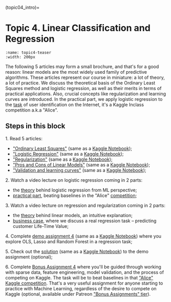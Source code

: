 (topic04_intro)=

# Topic 4. Linear Classification and Regression

```{figure} /_static/img/topic4-teaser.png
:name: topic4-teaser
:width: 200px
```

The following 5 articles may form a small brochure, and that's for a good reason: linear models are the most widely used family of predictive algorithms. These articles represent our course in miniature: a lot of theory, a lot of practice. We discuss the theoretical basis of the Ordinary Least Squares method and logistic regression, as well as their merits in terms of practical applications. Also, crucial concepts like regularization and learning curves are introduced. In the practical part, we apply logistic regression to the [task](https://inclass.kaggle.com/c/catch-me-if-you-can-intruder-detection-through-webpage-session-tracking2) of user identification on the Internet, it's a Kaggle Inclass competition a.k.a "Alice".


## Steps in this block

1\. Read 5 articles:
 - ["Ordinary Least Squares"](topic04_part1) (same as a [Kaggle Notebook](https://www.kaggle.com/kashnitsky/topic-4-linear-models-part-1-ols));
 - ["Logistic Regression"](topic04_part2) (same as a [Kaggle Notebook](https://www.kaggle.com/kashnitsky/topic-4-linear-models-part-2-classification));
 - ["Regularization"](topic04_part3) (same as a [Kaggle Notebook](https://www.kaggle.com/kashnitsky/topic-4-linear-models-part-3-regularization));
 - ["Pros and Cons of Linear Models"](topic04_part4) (same as a [Kaggle Notebook](https://www.kaggle.com/kashnitsky/topic-4-linear-models-part-4-more-of-logit));
 - ["Validation and learning curves"](topic04_part5) (same as a [Kaggle Notebook](https://www.kaggle.com/kashnitsky/topic-4-linear-models-part-5-validation));

2\. Watch a video lecture on logistic regression coming in 2 parts:
 - the [theory](https://www.youtube.com/watch?v=l3jiw-N544s) behind logistic regression from ML perspective;
 - [practical part](https://www.youtube.com/watch?v=7o0SWgY89i8), beating baselines in the "Alice" [competition](https://inclass.kaggle.com/c/catch-me-if-you-can-intruder-detection-through-webpage-session-tracking2);

3\. Watch a video lecture on regression and regularization coming in 2 parts:
 - the [theory](https://youtu.be/ne-MfRfYs_c) behind linear models, an intuitive explanation;
 - [business case](https://youtu.be/B8yIaIEMyIc), where we discuss a real regression task – predicting customer Life-Time Value;

4\. Complete [demo assignment 4](assignment04) (same as a [Kaggle Notebook](https://www.kaggle.com/code/kashnitsky/a6-demo-linear-models-and-rf-for-regression)) where you explore OLS, Lasso and Random Forest in a regression task;

5\. Check out the [solution](assignment04_solution) (same as a [Kaggle Notebook](https://www.kaggle.com/code/kashnitsky/a6-demo-regression-solution)) to the demo assignment (optional);

6\. Complete [Bonus Assignment 4](https://www.patreon.com/ods_mlcourse) where you'll be guided through working with sparse data, feature engineering, model validation, and the process of competing on Kaggle. The task will be to beat baselines in that ["Alice" Kaggle competition](https://www.kaggle.com/c/catch-me-if-you-can-intruder-detection-through-webpage-session-tracking2). That's a very useful assignment for anyone starting to practice with Machine Learning, regardless of the desire to compete on Kaggle (optional, available under Patreon ["Bonus Assignments" tier](https://www.patreon.com/ods_mlcourse)).
